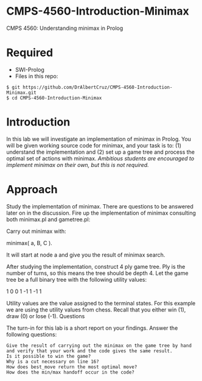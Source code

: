 # CMPS-4560-Introduction-Minimax
CMPS 4560: Understanding minimax in Prolog

# Required

* SWI-Prolog
* Files in this repo:
```shell
$ git https://github.com/DrAlbertCruz/CMPS-4560-Introduction-Minimax.git
$ cd CMPS-4560-Introduction-Minimax
```

# Introduction

In this lab we will investigate an implementation of minimax in Prolog. You will be given working source code for minimax, and your task is to: (1) understand the implementation and (2) set up a game tree and process the optimal set of actions with minimax. *Ambitious students are encouraged to implement minimax on their own, but this is not required.*

# Approach

Study the implementation of minimax. There are questions to be answered later on in the discussion. Fire up the implementation of minimax consulting both minimax.pl and gametree.pl:



Carry out minimax with:

minimax( a, B, C ).

It will start at node a and give you the result of minimax search.

After studying the implementation, construct 4 ply game tree. Ply is the number of turns, so this means the tree should be depth 4. Let the game tree be a full binary tree with the following utility values:

1 0 0 1 -1 1 -1 1

Utility values are the value assigned to the terminal states. For this example we are using the utility values from chess. Recall that you either win (1), draw (0) or lose (-1).
Questions

The turn-in for this lab is a short report on your findings. Answer the following questions:

    Give the result of carrying out the minimax on the game tree by hand and verify that your work and the code gives the same result.
    Is it possible to win the game?
    Why is a cut necessary on line 16?
    How does best_move return the most optimal move?
    How does the min/max handoff occur in the code?

 
